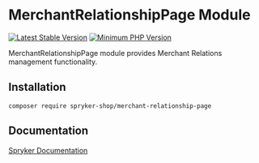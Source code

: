# MerchantRelationshipPage Module
[![Latest Stable Version](https://poser.pugx.org/spryker-shop/merchant-relationship-page/v/stable.svg)](https://packagist.org/packages/spryker-shop/merchant-relationship-page)
[![Minimum PHP Version](https://img.shields.io/badge/php-%3E%3D%208.3-8892BF.svg)](https://php.net/)

MerchantRelationshipPage module provides Merchant Relations management functionality.

## Installation

```
composer require spryker-shop/merchant-relationship-page
```

## Documentation

[Spryker Documentation](https://docs.spryker.com)
